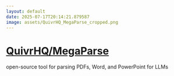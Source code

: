 ```yaml
---
layout: default
date: 2025-07-17T20:14:21.879587
image: assets/QuivrHQ_MegaParse_cropped.png
---
```


# [QuivrHQ/MegaParse](https://github.com/QuivrHQ/MegaParse)

open-source tool for parsing PDFs, Word, and PowerPoint for LLMs
